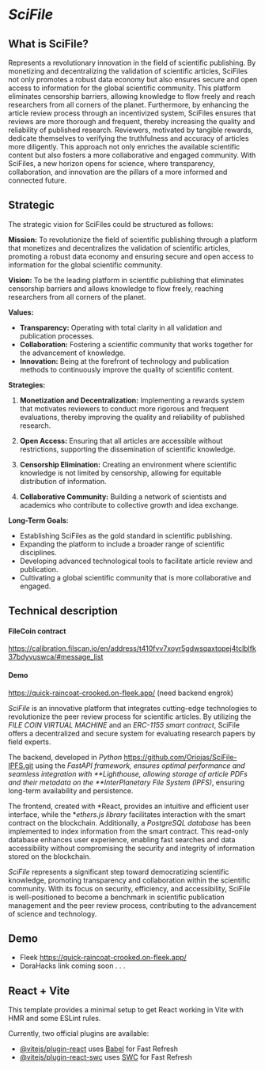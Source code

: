 # *SciFile*

## What is SciFile?

Represents a revolutionary innovation in the field of scientific publishing. By monetizing and decentralizing the validation of scientific articles, SciFiles not only promotes a robust data economy but also ensures secure and open access to information for the global scientific community. This platform eliminates censorship barriers, allowing knowledge to flow freely and reach researchers from all corners of the planet. Furthermore, by enhancing the article review process through an incentivized system, SciFiles ensures that reviews are more thorough and frequent, thereby increasing the quality and reliability of published research. Reviewers, motivated by tangible rewards, dedicate themselves to verifying the truthfulness and accuracy of articles more diligently. This approach not only enriches the available scientific content but also fosters a more collaborative and engaged community. With SciFiles, a new horizon opens for science, where transparency, collaboration, and innovation are the pillars of a more informed and connected future.

## Strategic

The strategic vision for SciFiles could be structured as follows:

**Mission:**
To revolutionize the field of scientific publishing through a platform that monetizes and decentralizes the validation of scientific articles, promoting a robust data economy and ensuring secure and open access to information for the global scientific community.

**Vision:**
To be the leading platform in scientific publishing that eliminates censorship barriers and allows knowledge to flow freely, reaching researchers from all corners of the planet.

**Values:**

- **Transparency:** Operating with total clarity in all validation and publication processes.
- **Collaboration:** Fostering a scientific community that works together for the advancement of knowledge.
- **Innovation:** Being at the forefront of technology and publication methods to continuously improve the quality of scientific content.

**Strategies:**

1. **Monetization and Decentralization:** Implementing a rewards system that motivates reviewers to conduct more rigorous and frequent evaluations, thereby improving the quality and reliability of published research.

1. **Open Access:** Ensuring that all articles are accessible without restrictions, supporting the dissemination of scientific knowledge.

1. **Censorship Elimination:** Creating an environment where scientific knowledge is not limited by censorship, allowing for equitable distribution of information.

1. **Collaborative Community:** Building a network of scientists and academics who contribute to collective growth and idea exchange.

**Long-Term Goals:**
- Establishing SciFiles as the gold standard in scientific publishing.
- Expanding the platform to include a broader range of scientific disciplines.
- Developing advanced technological tools to facilitate article review and publication. 
- Cultivating a global scientific community that is more collaborative and engaged.

## Technical description

#### FileCoin contract
<https://calibration.filscan.io/en/address/t410fvv7xoyr5gdwsqaxtopej4tclblfk37bdyvuswca/#message_list>

#### Demo 
<https://quick-raincoat-crooked.on-fleek.app/> (need backend engrok)

*SciFile* is an innovative platform that integrates cutting-edge technologies to revolutionize the peer review process for scientific articles. By utilizing the *FILE COIN VIRTUAL MACHINE* and an *ERC-1155 smart contract*, SciFile offers a decentralized and secure system for evaluating research papers by field experts. 

The backend, developed in *Python* <https://github.com/Oriojas/SciFile-IPFS.git> using the *FastAPI framework, ensures optimal performance and seamless integration with **Lighthouse, allowing storage of article PDFs and their metadata on the **InterPlanetary File System (IPFS)*, ensuring long-term availability and persistence.

The frontend, created with *React, provides an intuitive and efficient user interface, while the **ethers.js library* facilitates interaction with the smart contract on the blockchain. Additionally, a *PostgreSQL database* has been implemented to index information from the smart contract. This read-only database enhances user experience, enabling fast searches and data accessibility without compromising the security and integrity of information stored on the blockchain.

*SciFile* represents a significant step toward democratizing scientific knowledge, promoting transparency and collaboration within the scientific community. With its focus on security, efficiency, and accessibility, SciFile is well-positioned to become a benchmark in scientific publication management and the peer review process, contributing to the advancement of science and technology.

## Demo
* Fleek <https://quick-raincoat-crooked.on-fleek.app/>
* DoraHacks link coming soon . . .

## React + Vite

This template provides a minimal setup to get React working in Vite with HMR and some ESLint rules.

Currently, two official plugins are available:

- [@vitejs/plugin-react](https://github.com/vitejs/vite-plugin-react/blob/main/packages/plugin-react/README.md) uses [Babel](https://babeljs.io/) for Fast Refresh
- [@vitejs/plugin-react-swc](https://github.com/vitejs/vite-plugin-react-swc) uses [SWC](https://swc.rs/) for Fast Refresh
